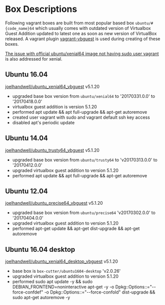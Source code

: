 # Box Descriptions
Following vagrant boxes are built from most popular based box ```ubuntu/#{code_name}64``` which usually comes with outdated version of Virtualbox Guest Addition updated to latest one as soon as new version of VirtualBox released. A vagrant plugin [vagrant-vbguest](https://github.com/dotless-de/vagrant-vbguest) is used during creating of these boxes.

[The issue with official ubuntu/xenial64 image not having sudo user vagrant](https://bugs.launchpad.net/cloud-images/+bug/1569237) is also addressed for xenial.

## Ubuntu 16.04
[joelhandwell/ubuntu_xenial64_vbguest](https://atlas.hashicorp.com/joelhandwell/boxes/ubuntu_xenial64_vbguest/) v5.1.20
* upgraded base box version from ```ubuntu/xenial64``` to '20170331.0.0' to '20170418.0.0'
* virtualbox guest addition is version 5.1.20
* performed apt update && apt full-upgrade && apt-get autoremove
* created user vagrant with sudo and vagrant default ssh key access
* disabled apt's periodic update

## Ubuntu 14.04
[joelhandwell/ubuntu_trusty64_vbguest](https://atlas.hashicorp.com/joelhandwell/boxes/ubuntu_trusty64_vbguest) v5.1.20
* upgraded base box version from ```ubuntu/trusty64``` to 'v20170313.0.0' to '20170412.0.0'
* upgraded virtualbox guest addition to version 5.1.20
* performed apt update && apt full-upgrade && apt-get autoremove

## Ubuntu 12.04
[joelhandwell/ubuntu_precise64_vbguest](https://atlas.hashicorp.com/joelhandwell/boxes/ubuntu_precise64_vbguest) v5.1.20
* upgraded base box version from ```ubuntu/precise64``` 'v20170302.0.0' to '20170404.0.0'
* upgraded virtualbox guest addition to version 5.1.20
* performed apt-get update && apt-get dist-upgrade && apt-get autoremove


## Ubuntu 16.04 desktop
[joelhandwell/ubuntu_xenial64_desktop_vbguest](https://atlas.hashicorp.com/joelhandwell/boxes/ubuntu_xenial64_desktop_vbguest) v5.1.20
* base box is ```box-cutter/ubuntu1604-desktop``` 'v2.0.26'
* upgraded virtualbox guest addition to version 5.1.20
* performed sudo apt update -y && sudo DEBIAN_FRONTEND=noninteractive apt-get -y -o Dpkg::Options::="--force-confdef" -o Dpkg::Options::="--force-confold" dist-upgrade && sudo apt-get autoremove -y
